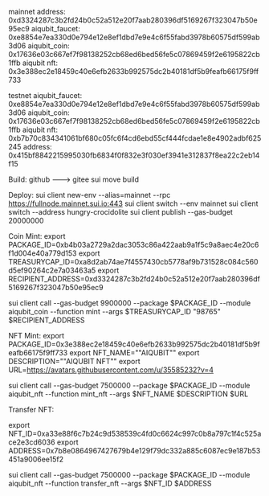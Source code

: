 mainnet
address: 0xd3324287c3b2fd24b0c52a512e20f7aab280396df5169267f323047b50e95ec9
aiqubit_faucet: 0xe8854e7ea330d0e794e12e8ef1dbd7e9e4c6f55fabd3978b60575df599ab3d06
aiqubit_coin: 0x17636e03c667ef7f98138252cb68ed6bed56fe5c07869459f2e6195822cb1ffb
aiqubit nft: 0x3e388ec2e18459c40e6efb2633b992575dc2b40181df5b9feafb66175f9ff733

testnet 
aiqubit_faucet: 0xe8854e7ea330d0e794e12e8ef1dbd7e9e4c6f55fabd3978b60575df599ab3d06
aiqubit_coin: 0x17636e03c667ef7f98138252cb68ed6bed56fe5c07869459f2e6195822cb1ffb
aiqubit nft: 0xb7b70c834341061bf680c05fc6f4cd6ebd55cf444fcdae1e8e4902adbf625245
address: 0x415bf8842215995030fb6834f0f832e3f030ef3941e312837f8ea22c2eb14f15


Build:
github ---> gitee
sui move build

Deploy:
sui client new-env --alias=mainnet --rpc https://fullnode.mainnet.sui.io:443
sui client switch --env mainnet
sui client switch --address hungry-crocidolite
sui client publish --gas-budget 20000000

Coin Mint:
export PACKAGE_ID=0xb4b03a2729a2dac3053c86a422aab9a1f5c9a8aec4e20c6f1d004e40a779d153
export TREASURYCAP_ID=0xa8d2ab74ae7f4557430cb5778af9b731528c084c560d5ef90264c2e7a03463a5
export RECIPIENT_ADDRESS=0xd3324287c3b2fd24b0c52a512e20f7aab280396df5169267f323047b50e95ec9

sui client call --gas-budget 9900000 --package $PACKAGE_ID --module aiqubit_coin --function mint --args $TREASURYCAP_ID \"98765\" $RECIPIENT_ADDRESS

NFT Mint:
export PACKAGE_ID=0x3e388ec2e18459c40e6efb2633b992575dc2b40181df5b9feafb66175f9ff733
export NFT_NAME="\"AIQUBIT\""
export DESCRIPTION="\"AIQUBIT NFT\""
export URL=https://avatars.githubusercontent.com/u/35585232?v=4

sui client call --gas-budget 7500000 --package $PACKAGE_ID --module aiqubit_nft --function mint_nft --args $NFT_NAME $DESCRIPTION $URL

Transfer NFT:

export NFT_ID=0xa33e88f6c7b24c9d538539c4fd0c6624c997c0b8a797c1f4c525ace2e3cd6036
export ADDRESS=0x7b8e0864967427679b4e129f79dc332a885c6087ec9e187b53451a9006ee15f2


sui client call --gas-budget 7500000 --package $PACKAGE_ID --module aiqubit_nft --function transfer_nft --args $NFT_ID $ADDRESS
